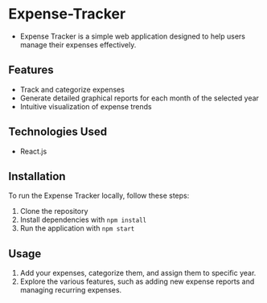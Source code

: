 # Expense-Tracker

- Expense Tracker is a simple web application designed to help users manage their expenses effectively.

## Features

- Track and categorize expenses
- Generate detailed graphical reports for each month of the selected year
- Intuitive visualization of expense trends

## Technologies Used

- React.js

## Installation

To run the Expense Tracker locally, follow these steps:

1. Clone the repository
2. Install dependencies with `npm install`
3. Run the application with `npm start`

## Usage

1. Add your expenses, categorize them, and assign them to specific year.
2. Explore the various features, such as adding new expense reports and managing recurring expenses.


